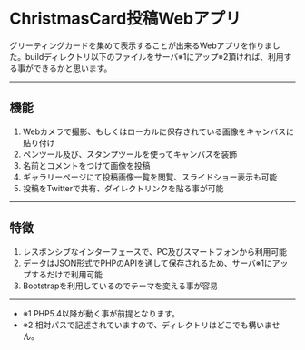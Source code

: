 # ChristmasCard投稿Webアプリ

グリーティングカードを集めて表示することが出来るWebアプリを作りました。buildディレクトリ以下のファイルをサーバ※1にアップ※2頂ければ、利用する事ができるかと思います。

---

## 機能

1. Webカメラで撮影、もしくはローカルに保存されている画像をキャンバスに貼り付け
2. ペンツール及び、スタンプツールを使ってキャンパスを装飾
3. 名前とコメントをつけて画像を投稿
4. ギャラリーページにて投稿画像一覧を閲覧、スライドショー表示も可能
5. 投稿をTwitterで共有、ダイレクトリンクを貼る事が可能

---

## 特徴

1. レスポンシブなインターフェースで、PC及びスマートフォンから利用可能
2. データはJSON形式でPHPのAPIを通して保存されるため、サーバ※1にアップするだけで利用可能
3. Bootstrapを利用しているのでテーマを変える事が容易

---

* ※1 PHP5.4以降が動く事が前提となります。
* ※2 相対パスで記述されていますので、ディレクトリはどこでも構いません。 
